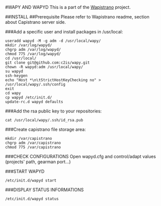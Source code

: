 #WAPY AND WAPYD
This is a part of the  [Wapistrano](https://github.com/c2is/) project. 

##INSTALL
##Prerequisite
Please refer to Wapistrano readme, section about Capistrano server side.

###Add a specific user and install packages in /usr/local:

```shell
useradd wapyd -M -g adm -d /usr/local/wapy/
mkdir /var/log/wapyd/
chgrp adm /var/log/wapyd/
chmod 775 /var/log/wapyd/
cd /usr/local/
git clone git@github.com:c2is/wapy.git
chown -R wapyd:adm /usr/local/wapy/
su wapyd
ssh-keygen
echo "Host *\n\tStrictHostKeyChecking no" > /usr/local/wapy/.ssh/config
exit
cd wapy
cp wapyd /etc/init.d/
update-rc.d wapyd defaults
```

###Add the rsa public key to your repositories:
```
cat /usr/local/wapy/.ssh/id_rsa.pub
```

###Create capistrano file storage area:

```shell
mkdir /var/capistrano
chgrp adm /var/capistrano
chmod 775 /var/capistrano
```

###CHECK CONFIGURATIONS
Open wapyd.cfg and control/adapt values (projects' path, gearman port...)

###START WAPYD
```
/etc/init.d/wapyd start
```

###DISPLAY STATUS INFORMATIONS
```
/etc/init.d/wapyd status
```

